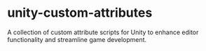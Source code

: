 # unity-custom-attributes
A collection of custom attribute scripts for Unity to enhance editor functionality and streamline game development.
